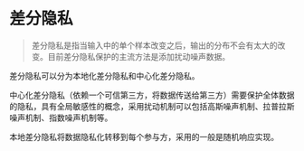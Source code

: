 # 差分隐私

> 差分隐私是指当输入中的单个样本改变之后，输出的分布不会有太大的改变。目前差分隐私保护的主流方法是添加扰动噪声数据。

差分隐私可以分为本地化差分隐私和中心化差分隐私。

中心化差分隐私（依赖一个可信第三方，将数据传送给第三方）需要保护全体数据的隐私，具有全局敏感性的概念，采用扰动机制可以包括高斯噪声机制、拉普拉斯噪声机制、指数噪声机制等。

本地差分隐私将数据隐私化转移到每个参与方，采用的一般是随机响应实现。

